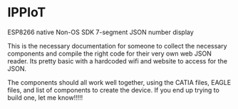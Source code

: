 # IPPIoT
ESP8266 native Non-OS SDK 7-segment JSON number display

This is the necessary documentation for someone to collect the necessary components and compile the right code for
their very own web JSON reader.  Its pretty basic with a hardcoded wifi and website to access for the JSON. 

The components should all work well together, using the CATIA files, EAGLE files, and list of components to create
the device.  If you end up trying to build one, let me know!!!!!
